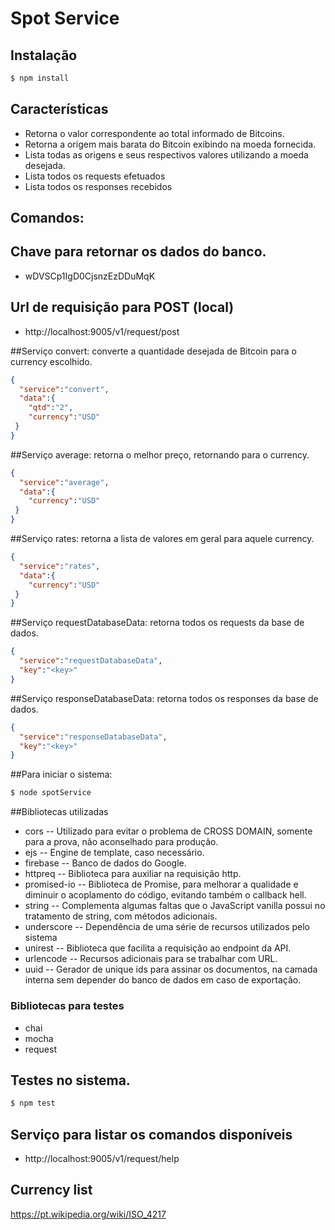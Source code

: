 

# Spot Service

## Instalação

```bash
$ npm install
```

## Características

  * Retorna o valor correspondente ao total informado de Bitcoins.
  * Retorna a origem mais barata do Bitcoin exibindo na moeda fornecida.
  * Lista todas as origens e seus respectivos valores utilizando a moeda desejada.
  * Lista todos os requests efetuados
  * Lista todos os responses recebidos
  
## Comandos:

## Chave para retornar os dados do banco.
* wDVSCp1IgD0CjsnzEzDDuMqK

## Url de requisição para POST (local)
 * http://localhost:9005/v1/request/post

##Serviço convert: converte a quantidade desejada de Bitcoin para o currency escolhido.
```json
{
  "service":"convert",
  "data":{
    "qtd":"2",
	"currency":"USD"
 }
}
```

##Serviço average: retorna o melhor preço, retornando para o currency.
```json
{
  "service":"average",
  "data":{
	"currency":"USD"
 }
}
```

##Serviço rates: retorna a lista de valores em geral para aquele currency.
```json
{
  "service":"rates",
  "data":{
	"currency":"USD"
 }
}
```

##Serviço requestDatabaseData: retorna todos os requests da base de dados.
```json
{
  "service":"requestDatabaseData",
  "key":"<key>"
}
```

##Serviço responseDatabaseData: retorna todos os responses da base de dados.
```json
{
  "service":"responseDatabaseData",
  "key":"<key>"
}
```

##Para iniciar o sistema:

```bash
$ node spotService
```

##Bibliotecas utilizadas

* cors -- Utilizado para evitar o problema de CROSS DOMAIN, somente para a prova, não aconselhado para produção.
* ejs -- Engine de template, caso necessário.
* firebase -- Banco de dados do Google.
* httpreq -- Biblioteca para auxiliar na requisição http.
* promised-io -- Biblioteca de Promise, para melhorar a qualidade e diminuir o acoplamento do código, evitando também o callback hell.
* string -- Complementa algumas faltas que o JavaScript vanilla possui no tratamento de string, com métodos adicionais.
* underscore -- Dependência de uma série de recursos utilizados pelo sistema
* unirest -- Biblioteca que facilita a requisição ao endpoint da API.
* urlencode -- Recursos adicionais para se trabalhar com URL.
* uuid -- Gerador de unique ids para assinar os documentos, na camada interna sem depender do banco de dados em caso de exportação.

### Bibliotecas para testes

* chai
* mocha
* request

## Testes no sistema.

```bash
$ npm test
```
## Serviço para listar os comandos disponíveis
* http://localhost:9005/v1/request/help

## Currency list
https://pt.wikipedia.org/wiki/ISO_4217